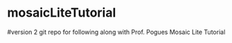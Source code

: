 # mosaicLiteTutorial
#version 2
git repo for following along with Prof. Pogues Mosaic Lite Tutorial
